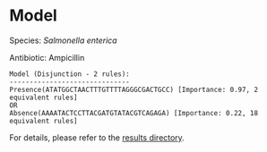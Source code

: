 
# Model

Species: *Salmonella enterica*

Antibiotic: Ampicillin

```
Model (Disjunction - 2 rules):
------------------------------
Presence(ATATGGCTAACTTTGTTTTAGGGCGACTGCC) [Importance: 0.97, 2 equivalent rules]
OR
Absence(AAAATACTCCTTACGATGTATACGTCAGAGA) [Importance: 0.22, 18 equivalent rules]

```

For details, please refer to the [results directory](../../../../../results/scm_b/salmonella%20enterica/ampicillin/repeat_8/).

